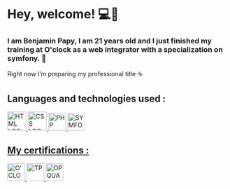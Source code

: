 # Hey, welcome! :computer::wave: 

### I am Benjamin Papy, I am 21 years old and I just finished my training at O'clock as a web integrator with a specialization on symfony. 🐘

Right now I’m preparing my professional title :coffee:

## Languages and technologies used :
<p><a href="https://developer.mozilla.org/fr/docs/Web/HTML" >
    <img height="43px" width="43px"alt="HTML LOGO" src="https://cdn.pixabay.com/photo/2017/08/05/11/16/logo-2582748_1280.png" height="50px"
  </a>
<a href="https://developer.mozilla.org/fr/docs/Web/CSS" >
    <img height="43px" width="43px"alt="CSS LOGO" src="https://cdn.pixabay.com/photo/2017/08/05/11/16/logo-2582747_960_720.png" height="50px"
  </a>
<a href="https://www.php.net/manual/fr/intro-whatis.php" >
    <img height="40px" width="40px"alt="PHP LOGO" src="https://icon-library.com/images/php-icon-png/php-icon-png-7.jpg" height="50px"
  </a>
<a href="https://symfony.com/" >
    <img height="40px" width="40px"alt="SYMFONY LOGO" src="https://cdn.worldvectorlogo.com/logos/symfony.svg" height="50px"
  </a>
 </p>
  
## My certifications :


<p>
  <a href="https://oclock.io/formations/developpeur-web" >
    <img height="40px" width="40px"alt="O'CLOCK" src="https://s3-eu-west-1.amazonaws.com/tpd/logos/595cae450000ff0005a600d6/0x0.png"
  </a>
  <a href="https://www.opquast.com/" >
    <img height="40px" width="40px"alt="TP" src="https://encrypted-tbn0.gstatic.com/images?q=tbn:ANd9GcSq7slYH074nOoxOqbJfdgQFo7bgecKuneEBbfZLUhPMNxUOrw5_eW-q-jDxzAerNfl4WA&usqp=CAU"
  </a>
  <a href="https://www.francecompetences.fr/recherche/rncp/31114/" >
    <img height="40px" width="40px"alt="OPQUAST" src="https://static.data.gouv.fr/avatars/c1/4ae4f0ae27471684be669c5dce161a-500.png"
  </a>
</p>
